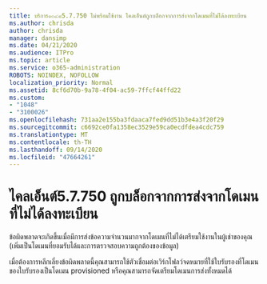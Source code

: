 ```yaml
---
title: บริการ๑๐๔๘5.7.750 ไม่พร้อมใช้งาน ไคลเอ็นต์ถูกบล็อกจากการส่งจากโดเมนที่ไม่ได้ลงทะเบียน
ms.author: chrisda
author: chrisda
manager: dansimp
ms.date: 04/21/2020
ms.audience: ITPro
ms.topic: article
ms.service: o365-administration
ROBOTS: NOINDEX, NOFOLLOW
localization_priority: Normal
ms.assetid: 8cf6d70b-9a78-4f04-ac59-7ffcf44ffd22
ms.custom:
- "1048"
- "3100026"
ms.openlocfilehash: 731aa2e155ba3fdaaca7fed9dd51b3e4a3f20f29
ms.sourcegitcommit: c6692ce0fa1358ec3529e59ca0ecdfdea4cdc759
ms.translationtype: MT
ms.contentlocale: th-TH
ms.lasthandoff: 09/14/2020
ms.locfileid: "47664261"
---
```

# <a name="57750-client-blocked-from-sending-from-unregistered-domain"></a>ไคลเอ็นต์5.7.750 ถูกบล็อกจากการส่งจากโดเมนที่ไม่ได้ลงทะเบียน

ข้อผิดพลาดจะเกิดขึ้นเมื่อมีการส่งข้อความจำนวนมากจากโดเมนที่ไม่ได้เตรียมใช้งานในผู้เช่าของคุณ (เพิ่มเป็นโดเมนที่ยอมรับได้และการตรวจสอบความถูกต้องของข้อมูล)

เมื่อต้องการหลีกเลี่ยงข้อผิดพลาดนี้คุณสามารถใช้ตัวเชื่อมต่อเวิร์กโฟลว์จดหมายที่ใช้ใบรับรองที่โดเมนของใบรับรองเป็นโดเมน provisioned หรือคุณสามารถจัดเตรียมโดเมนการส่งทั้งหมดได้
